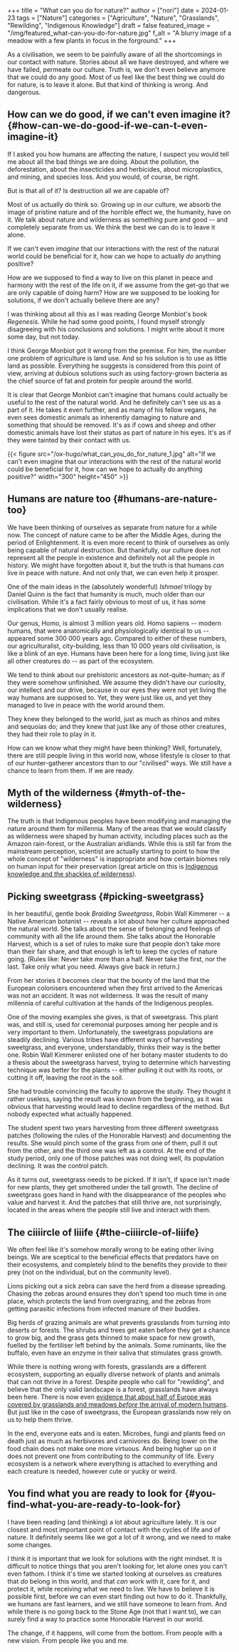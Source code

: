 +++
title = "What can you do for nature?"
author = ["nori"]
date = 2024-01-23
tags = ["Nature"]
categories = ["Agriculture", "Nature", "Grasslands", "Rewilding", "Indigenous Knowledge"]
draft = false
featured_image = "/img/featured_what-can-you-do-for-nature.jpg"
f_alt = "A blurry image of a meadow with a few plants in focus in the forground."
+++

As a civilisation, we seem to be painfully aware of all the shortcomings in our contact with nature. Stories about all we have destroyed, and where we have failed, permeate our culture. Truth is, we don't even believe anymore that we could do any good. Most of us feel like the best thing we could do for nature, is to leave it alone. But that kind of thinking is wrong. And dangerous.


## How can we do good, if we can't even imagine it? {#how-can-we-do-good-if-we-can-t-even-imagine-it}

If I asked you how humans are affecting the nature, I suspect you would tell me about all the bad things we are doing. About the pollution, the deforestation, about the insecticides and herbicides, about microplastics, and mining, and species loss. And you would, of course, be right.

But is that all of it? Is destruction all we are capable of?

Most of us actually do think so. Growing up in our culture, we absorb the image of pristine nature and of the horrible effect we, the humanity, have on it. We talk about nature and wilderness as something pure and good -- and completely separate from us. We think the best we can do is to leave it alone.

If we can't even _imagine_ that our interactions with the rest of the natural world could be beneficial for it, how can we hope to actually _do_ anything positive?

How are we supposed to find a way to live on this planet in peace and harmony with the rest of the life on it, if we assume from the get-go that we are only capable of doing harm? How are we supposed to be looking for solutions, if we don't actually believe there are any?

I was thinking about all this as I was reading George Monbiot's book _Regenesis_. While he had some good points, I found myself strongly disagreeing with his conclusions and solutions. I might write about it more some day, but not today.

I think George Monbiot got it wrong from the premise. For him, the number one problem of agriculture is land use. And so his solution is to use as little land as possible. Everything he suggests is considered from this point of view, arriving at dubious solutions such as using factory-grown bacteria as the chief source of fat and protein for people around the world.

It is clear that George Monbiot can't imagine that humans could actually be useful to the rest of the natural world. And he definitely can't see us as a part of it. He takes it even further, and as many of his fellow vegans, he even sees domestic animals as inherently damaging to nature and something that should be removed. It's as if cows and sheep and other domestic animals have lost their status as part of nature in his eyes. It's as if they were tainted by their contact with us.

{{< figure src="/ox-hugo/what_can_you_do_for_nature_1.jpg" alt="If we can't even imagine that our interactions with the rest of the natural world could be beneficial for it, how can we hope to actually do anything positive?" width="300" height="450" >}}


## Humans are nature too {#humans-are-nature-too}

We have been thinking of ourselves as separate from nature for a while now. The concept of nature came to be after the Middle Ages, during the period of Enlightenment. It is even more recent to think of ourselves as only being capable of natural destruction. But thankfully, our culture does not represent all the people in existence and definitely not all the people in history. We might have forgotten about it, but the truth is that humans _can_ live in peace with nature. And not only that, we can even help it prosper.

One of the main ideas in the (absolutely wonderful) _Ishmael_ trilogy by Daniel Quinn is the fact that humanity is much, much older than our civilisation. While it's a fact fairly obvious to most of us, it has some implications that we don't usually realise.

Our genus, Homo, is almost 3 million years old. Homo sapiens -- modern humans, that were anatomically and physiologically identical to us -- appeared some 300 000 years ago. Compared to either of these numbers, our agriculturalist, city-building, less than 10 000 years old civilisation, is like a blink of an eye. Humans have been here for a long time, living just like all other creatures do -- as part of the ecosystem.

We tend to think about our prehistoric ancestors as not-quite-human; as if they were somehow unfinished. We assume they didn't have our curiosity, our intellect and our drive, because in our eyes they were not yet living the way humans are supposed to. Yet, they were just like us, and  yet they managed to live in peace with the world around them.

They knew they belonged to the world, just as much as rhinos and mites and sequoias do; and they knew that just like any of those other creatures, they had their role to play in it.

How can we know what they might have been thinking? Well, fortunately, there are still people living in this world now, whose lifestyle is closer to that of our hunter-gatherer ancestors than to our "civilised" ways. We still have a chance to learn from them. If we are ready.


## Myth of the wilderness {#myth-of-the-wilderness}

The truth is that Indigenous peoples have been modifying and managing the nature around them for millennia. Many of the areas that we would classify as wilderness were shaped by human activity, including places such as the Amazon rain-forest, or the Australian aridlands. While this is still far from the mainstream perception, scientist are actually starting to point to how the whole concept of "wilderness" is inappropriate and how certain biomes rely on human input for their preservation (great article on this is [Indigenous knowledge and the shackles of wilderness](https://www.pnas.org/doi/full/10.1073/pnas.2022218118)).


## Picking sweetgrass {#picking-sweetgrass}

In her beautiful, gentle book _Braiding Sweetgrass_, Robin Wall Kimmerer -- a Native American botanist -- reveals a lot about how her culture approached the natural world. She talks about the sense of belonging and feelings of community with all the life around them. She talks about the Honorable Harvest, which is a set of rules to make sure that people don't take more than their fair share, and that enough is left to keep the cycles of nature going. (Rules like: Never take more than a half. Never take the first, nor the last. Take only what you need. Always give back in return.)

From her stories it becomes clear that the bounty of the land that the European colonisers encountered when they first arrived to the Americas was not an accident. It was not wilderness. It was the result of many millennia of careful cultivation at the hands of the Indigenous peoples.

One of the moving examples she gives, is that of sweetgrass. This plant was, and still is, used for ceremonial purposes among her people and is very important to them. Unfortunately, the sweetgrass populations are steadily declining. Various tribes have different ways of harvesting sweetgrass, and everyone, understandably, thinks their way is the better one. Robin Wall Kimmerer enlisted one of her botany master students to do a thesis about the sweetgrass harvest, trying to determine which harvesting technique was better for the plants -- either pulling it out with its roots, or cutting it off, leaving the root in the soil.

She had trouble convincing the faculty to approve the study. They thought it rather useless, saying the result was known from the beginning, as it was obvious that harvesting would lead to decline regardless of the method. But nobody expected what actually happened.

The student spent two years harvesting from three different sweetgrass patches (following the rules of the Honorable Harvest) and documenting the results. She would pinch some of the grass from one of them, pull it out from the other, and the third one was left as a control. At the end of the study period, only one of those patches was not doing well, its population declining. It was the control patch.

As it turns out, sweetgrass needs to be picked. If it isn't, if space isn't made for new plants, they get smothered under the tall growth. The decline of sweetgrass goes hand in hand with the disappearance of the peoples who value and harvest it. And the patches that still thrive are, not surprisingly, located in the areas where the people still live and interact with them.


## The ciiiircle of liiife {#the-ciiiircle-of-liiife}

We often feel like it's somehow morally wrong to be eating other living beings. We are sceptical to the beneficial effects that predators have on their ecosystems, and completely blind to the benefits they provide to their prey (not on the individual, but on the community level).

Lions picking out a sick zebra can save the herd from a disease spreading. Chasing the zebras around ensures they don't spend too much time in one place, which protects the land from overgrazing, and the zebras from getting parasitic infections from infected manure of their buddies.

Big herds of grazing animals are what prevents grasslands from turning into deserts or forests. The shrubs and trees get eaten before they get a chance to grow big, and the grass gets thinned to make space for new growth, fuelled by the fertiliser left behind by the animals. Some ruminants, like the buffalo, even have an enzyme in their saliva that stimulates grass growth.

While there is nothing wrong with forests, grasslands are a different ecosystem, supporting an equally diverse network of plants and animals that can not thrive in a forest. Despite people who call for "rewilding", and believe that the only valid landscape is a forest, grasslands have always been here. There is now even [evidence that about half of Europe was covered by grasslands and meadows _before_ the arrival of modern humans](https://www.sciencedaily.com/releases/2023/11/231114143742.htm). But just like in the case of sweetgrass, the European grasslands now rely on us to help them thrive.

In the end, everyone eats and is eaten. Microbes, fungi and plants feed on death just as much as herbivores and carnivores do. Being lower on the food chain does not make one more virtuous. And being higher up on it does not prevent one from contributing to the community of life. Every ecosystem is a network where everything is attached to everything and each creature is needed, however cute or yucky or weird.


## You find what you are ready to look for {#you-find-what-you-are-ready-to-look-for}

I have been reading (and thinking) a lot about agriculture lately. It is our closest and most important point of contact with the cycles of life and of nature. It definitely seems like we got a lot of it wrong, and we need to make some changes.

I think it is important that we look for solutions with the right mindset. It is difficult to notice things that you aren't looking for, let alone ones you can't even fathom. I think it's time we started looking at ourselves as creatures that _do_ belong in this world, and that _can_ work with it, care for it, and protect it, while receiving what we need to live. We have to believe it is possible first, before we can even start finding out how to do it. Thankfully, we humans are fast learners, and we still have someone to learn from. And while there is no going back to the Stone Age (not that I want to), we can surely find a way to practice some Honorable Harvest in our world.

The change, if it happens, will come from the bottom. From people with a new vision. From people like you and me.
